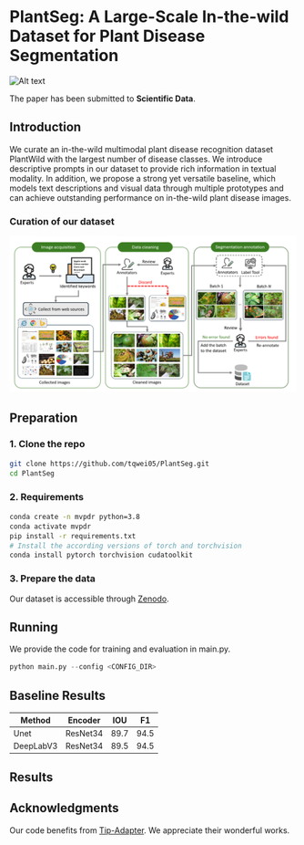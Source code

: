 # PlantSeg: A Large-Scale In-the-wild Dataset for Plant Disease Segmentation
![Alt text](image/seg_samples.png "PlantSeg-logo")


The paper has been submitted to **Scientific Data**. 


## Introduction
We curate an in-the-wild multimodal plant disease recognition dataset PlantWild with the largest number of disease classes. We introduce descriptive prompts in our dataset to provide rich information in textual modality. In addition, we propose a strong yet versatile baseline, which models text descriptions and visual data through multiple prototypes and can achieve outstanding performance on in-the-wild plant disease images.

### Curation of our dataset
<div align="center">
  <img width=800 src="image/workflow7.png"/>
</div>





## Preparation
### 1. Clone the repo
```bash
git clone https://github.com/tqwei05/PlantSeg.git
cd PlantSeg
```
### 2. Requirements
```bash
conda create -n mvpdr python=3.8
conda activate mvpdr
pip install -r requirements.txt
# Install the according versions of torch and torchvision
conda install pytorch torchvision cudatoolkit
```

### 3. Prepare the data
Our dataset is accessible through [Zenodo](https://zenodo.org/records/13293891).



## Running
We provide the code for training and evaluation in main.py.
```python
python main.py --config <CONFIG_DIR>
```


##  Baseline Results



Method               | Encoder | IOU | F1 
---                  | ---  | ---   | ---                  
Unet       |   ResNet34  | 89.7  |  94.5
DeepLabV3  |   ResNet34  | 89.5  |  94.5


## Results





## Acknowledgments

Our code benefits from [Tip-Adapter](https://github.com/gaopengcuhk/Tip-Adapter). We appreciate their wonderful works.


